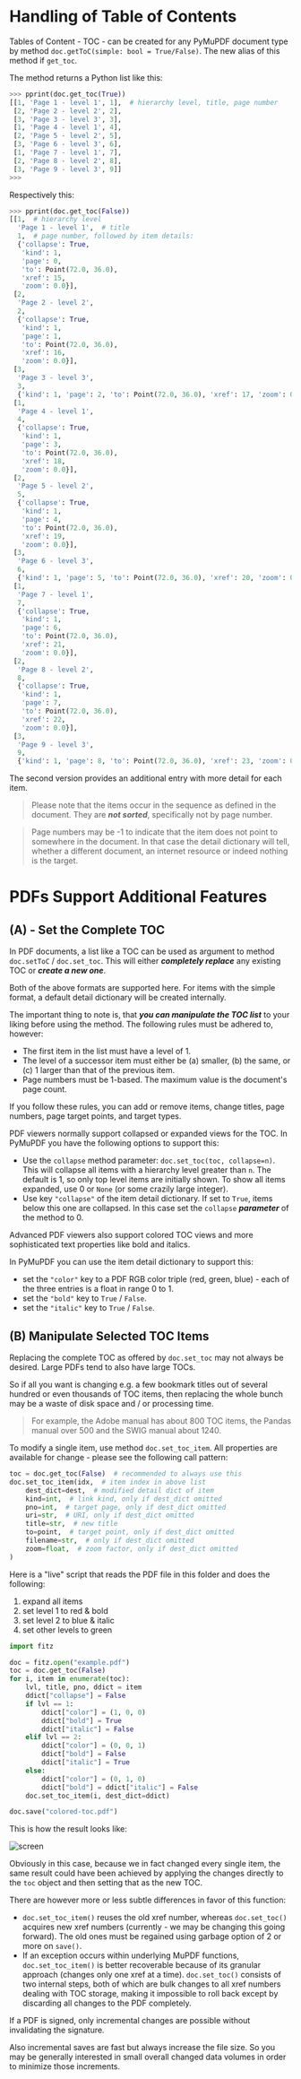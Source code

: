 # Handling of Table of Contents

Tables of Content - TOC - can be created for any PyMuPDF document type by method `doc.getToC(simple: bool = True/False)`. The new alias of this method if `get_toc`.

The method returns a Python list like this:

```python
>>> pprint(doc.get_toc(True))
[[1, 'Page 1 - level 1', 1],  # hierarchy level, title, page number
 [2, 'Page 2 - level 2', 2],
 [3, 'Page 3 - level 3', 3],
 [1, 'Page 4 - level 1', 4],
 [2, 'Page 5 - level 2', 5],
 [3, 'Page 6 - level 3', 6],
 [1, 'Page 7 - level 1', 7],
 [2, 'Page 8 - level 2', 8],
 [3, 'Page 9 - level 3', 9]]
>>> 
```
Respectively this:

```python
>>> pprint(doc.get_toc(False))
[[1,  # hierarchy level
  'Page 1 - level 1',  # title
  1,  # page number, followed by item details:
  {'collapse': True,
   'kind': 1,
   'page': 0,
   'to': Point(72.0, 36.0),
   'xref': 15,
   'zoom': 0.0}],
 [2,
  'Page 2 - level 2',
  2,
  {'collapse': True,
   'kind': 1,
   'page': 1,
   'to': Point(72.0, 36.0),
   'xref': 16,
   'zoom': 0.0}],
 [3,
  'Page 3 - level 3',
  3,
  {'kind': 1, 'page': 2, 'to': Point(72.0, 36.0), 'xref': 17, 'zoom': 0.0}],
 [1,
  'Page 4 - level 1',
  4,
  {'collapse': True,
   'kind': 1,
   'page': 3,
   'to': Point(72.0, 36.0),
   'xref': 18,
   'zoom': 0.0}],
 [2,
  'Page 5 - level 2',
  5,
  {'collapse': True,
   'kind': 1,
   'page': 4,
   'to': Point(72.0, 36.0),
   'xref': 19,
   'zoom': 0.0}],
 [3,
  'Page 6 - level 3',
  6,
  {'kind': 1, 'page': 5, 'to': Point(72.0, 36.0), 'xref': 20, 'zoom': 0.0}],
 [1,
  'Page 7 - level 1',
  7,
  {'collapse': True,
   'kind': 1,
   'page': 6,
   'to': Point(72.0, 36.0),
   'xref': 21,
   'zoom': 0.0}],
 [2,
  'Page 8 - level 2',
  8,
  {'collapse': True,
   'kind': 1,
   'page': 7,
   'to': Point(72.0, 36.0),
   'xref': 22,
   'zoom': 0.0}],
 [3,
  'Page 9 - level 3',
  9,
  {'kind': 1, 'page': 8, 'to': Point(72.0, 36.0), 'xref': 23, 'zoom': 0.0}]]
```

The second version provides an additional entry with more detail for each item.

> Please note that the items occur in the sequence as defined in the document. They are **_not sorted_**, specifically not by page number.

> Page numbers may be -1 to indicate that the item does not point to somewhere in the document. In that case the detail dictionary will tell, whether a different document, an internet resource or indeed nothing is the target.

# PDFs Support Additional Features
## (A) - Set the Complete TOC
In PDF documents, a list like a TOC can be used as argument to method `doc.setToC` / `doc.set_toc`. This will either **_completely replace_** any existing TOC or **_create a new one_**.

Both of the above formats are supported here. For items with the simple format, a default detail dictionary will be created internally.

The important thing to note is, that **_you can manipulate the TOC list_** to your liking before using the method. The following rules must be adhered to, however:

* The first item in the list must have a level of 1.
* The level of a successor item must either be (a) smaller, (b) the same, or (c) 1 larger than that of the previous item.
* Page numbers must be 1-based. The maximum value is the document's page count.

If you follow these rules, you can add or remove items, change titles, page numbers, page target points, and target types.

PDF viewers normally support collapsed or expanded views for the TOC.
In PyMuPDF you have the following options to support this:

* Use the `collapse` method parameter: `doc.set_toc(toc, collapse=n)`. This will collapse all items with a hierarchy level greater than `n`. The default is 1, so only top level items are initially shown. To show all items expanded, use 0 or `None` (or some crazily large integer).
* Use key `"collapse"` of the item detail dictionary. If set to `True`, items below this one are collapsed. In this case set the `collapse` **_parameter_** of the method to 0.

Advanced PDF viewers also support colored TOC views and more sophisticated text properties like bold and italics.

In PyMuPDF you can use the item detail dictionary to support this:
* set the `"color"` key to a PDF RGB color triple (red, green, blue) - each of the three entries is a float in range 0 to 1.
* set the `"bold"` key to `True` / `False`.
* set the `"italic"` key to `True` / `False`.

## (B) Manipulate Selected TOC Items

Replacing the complete TOC as offered by `doc.set_toc` may not always be desired. Large PDFs tend to also have large TOCs.

So if all you want is changing e.g. a few bookmark titles out of several hundred or even thousands of TOC items, then replacing the whole bunch may be a waste of disk space and / or processing time.

> For example, the Adobe manual has about 800 TOC items, the Pandas manual over 500 and the SWIG manual about 1240.

To modify a single item, use method `doc.set_toc_item`. All properties are available for change - please see the following call pattern:

```python
toc = doc.get_toc(False)  # recommended to always use this
doc.set_toc_item(idx,  # item index in above list
    dest_dict=dest,  # modified detail dict of item
    kind=int,  # link kind, only if dest_dict omitted
    pno=int,  # target page, only if dest_dict omitted
    uri=str,  # URI, only if dest_dict omitted
    title=str,  # new title
    to=point,  # target point, only if dest_dict omitted
    filename=str,  # only if dest_dict omitted
    zoom=float,  # zoom factor, only if dest_dict omitted
)
```
Here is a "live" script that reads the PDF file in this folder and does the following:
1. expand all items
2. set level 1 to red & bold
3. set level 2 to blue & italic
4. set other levels to green

```python
import fitz

doc = fitz.open("example.pdf")
toc = doc.get_toc(False)
for i, item in enumerate(toc):
    lvl, title, pno, ddict = item
    ddict["collapse"] = False
    if lvl == 1:
        ddict["color"] = (1, 0, 0)
        ddict["bold"] = True
        ddict["italic"] = False
    elif lvl == 2:
        ddict["color"] = (0, 0, 1)
        ddict["bold"] = False
        ddict["italic"] = True
    else:
        ddict["color"] = (0, 1, 0)
        ddict["bold"] = ddict["italic"] = False
    doc.set_toc_item(i, dest_dict=ddict)

doc.save("colored-toc.pdf")
```

This is how the result looks like:

![screen](colored-toc.png)


Obviously in this case, because we in fact changed every single item, the same result could have been achieved by applying the changes directly to the ``toc`` object and then setting that as the new TOC.

There are however more or less subtle differences in favor of this function:
* `doc.set_toc_item()` reuses the old xref number, whereas `doc.set_toc()` acquires new xref numbers (currently - we may be changing this going forward). The old ones must be regained using garbage option of 2 or more on `save()`.
* If an exception occurs within underlying MuPDF functions, `doc.set_toc_item()` is better recoverable because of its granular approach (changes only one xref at a time). `doc.set_toc()` consists of two internal steps, both of which are bulk changes to all xref numbers dealing with TOC storage, making it impossible to roll back except by discarding all changes to the PDF completely.

If a PDF is signed, only incremental changes are possible without invalidating the signature.

Also incremental saves are fast but always increase the file size. So you may be generally interested in small overall changed data volumes in order to minimize those increments.
